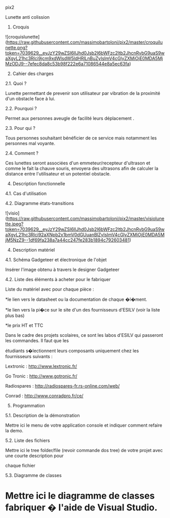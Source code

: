 pix2

Lunette anti colission

 
1. Croquis


![croquislunette] (https://raw.githubusercontent.com/massimobartoloni/pix2/master/croquilunette.png?token=7039629__eyJzY29wZSI6IlJhd0Jsb2I6bWFzc2ltb2JhcnRvbG9uaS9waXgyL21hc3Rlci9jcm9xdWlsdW5ldHRlLnBuZyIsImV4cGlyZXMiOjE0MDA5MjMzODJ9--7efec8da8c53b98f222e6a71086544e8a5ec63fa)
 
2. Cahier des charges 

2.1. Quoi ? 

Lunette permettant de prevenir son utilisateur par vibration de la proximité d'un obstacle face à lui.

 

2.2. Pourquoi ? 

Permet aux personnes aveugle de facilité leurs déplacement .
 

2.3. Pour qui ? 

Tous personnes souhaitant bénéficier de ce service mais notamment les personnes mal voyante.

 

2.4. Comment ? 

Ces lunettes seront associées d'un emmeteur/recepteur d'ultrason et comme le fait la chauve souris, envoyera des ultrasons afin de calculer la distance entre l'utilisateur et un potentiel obstacle.

 

4. Description fonctionnelle 

4.1. Cas d'utilisation 



 

4.2. Diagramme états-transitions 

![visio] (https://raw.githubusercontent.com/massimobartoloni/pix2/master/visiolunette.jpeg?token=7039629__eyJzY29wZSI6IlJhd0Jsb2I6bWFzc2ltb2JhcnRvbG9uaS9waXgyL21hc3Rlci92aXNpb2x1bmV0dGUuanBlZyIsImV4cGlyZXMiOjE0MDA5MjM5NzZ9--1df69fa238a7a44cc247fe283b1894c792603481)

4. Description matériel 

4.1. Schéma Gadgeteer et électronique de l'objet 

Insérer l'image obtenu à travers le designer Gadgeteer 



 

4.2. Liste des éléments à acheter pour le fabriquer 

Liste du matériel avec pour chaque pièce : 

*le lien vers le datasheet ou la documentation de chaque �l�ment. 

*le lien vers la pi�ce sur le site d'un des fournisseurs d'ESILV (voir la liste plus bas) 

*le prix HT et TTC 

 

Dans le cadre des projets scolaires, ce sont les labos d'ESILV qui passeront les commandes. Il faut que les 

étudiants s�lectionnent leurs composants uniquement chez les fournisseurs suivants : 

Lextronic : http://www.lextronic.fr/

Go Tronic : http://www.gotronic.fr/ 

Radiospares : http://radiospares-fr.rs-online.com/web/ 

Conrad : http://www.conradpro.fr/ce/ 

 

5. Programmation 

5.1. Description de la démonstration 

Mettre ici le menu de votre application console et indiquer comment refaire la demo. 

 

5.2. Liste des fichiers 

Mettre ici le tree folder/file (revoir commande dos tree) de votre projet avec une courte description pour 

chaque fichier 

 

5.3. Diagramme de classes 

Mettre ici le diagramme de classes fabriquer � l'aide de Visual Studio.
====
